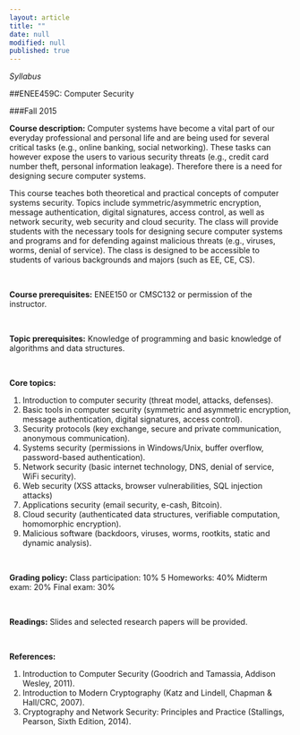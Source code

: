 ```yaml
---
layout: article
title: ""
date: null
modified: null
published: true
---
```


*Syllabus*



##ENEE459C: Computer Security

###Fall 2015
<br />

**Course description:**
Computer systems have become a vital part of our everyday professional and personal life and are being used for several critical tasks (e.g., online banking, social networking). These tasks can however expose the users to various security threats (e.g., credit card number theft, personal information leakage). Therefore there is a need for designing secure computer systems.

This course teaches both theoretical and practical concepts of computer systems security. Topics include symmetric/asymmetric encryption, message authentication, digital signatures, access control, as well as network security, web security and cloud security. The class will provide students with the necessary tools for designing secure computer systems and programs and for defending against malicious threats (e.g., viruses, worms, denial of service). The class is designed to be accessible to students of various backgrounds and majors (such as EE, CE, CS).


<br />

**Course prerequisites:**
ENEE150 or CMSC132 or permission of the instructor.

<br />

**Topic prerequisites:**
Knowledge of programming and basic knowledge of algorithms and data structures.

<br />

**Core topics:**

1.	Introduction to computer security (threat model, attacks, defenses).
2.	Basic tools in computer security (symmetric and asymmetric encryption, message authentication, digital signatures, access control).
3.	Security protocols (key exchange, secure and private communication, anonymous communication).
4.	Systems security (permissions in Windows/Unix, buffer overflow, password-based authentication).
5.	Network security (basic internet technology, DNS, denial of service, WiFi security).
6.	Web security (XSS attacks, browser vulnerabilities, SQL injection attacks)
7.	Applications security (email security, e-cash, Bitcoin).
8.	Cloud security (authenticated data structures, verifiable computation, homomorphic encryption).
9.	Malicious software (backdoors, viruses, worms, rootkits, static and dynamic analysis).


<br />

**Grading policy:**
Class participation: 10%
5 Homeworks: 40%
Midterm exam: 20%
Final exam: 30%

<br />

**Readings:**
Slides and selected research papers will be provided.

<br />

**References:**

1. Introduction to Computer Security (Goodrich and Tamassia, Addison Wesley, 2011).
2. Introduction to Modern Cryptography (Katz and Lindell, Chapman & Hall/CRC, 2007).
3. Cryptography and Network Security: Principles and Practice (Stallings, Pearson, Sixth Edition, 2014).

<br />

